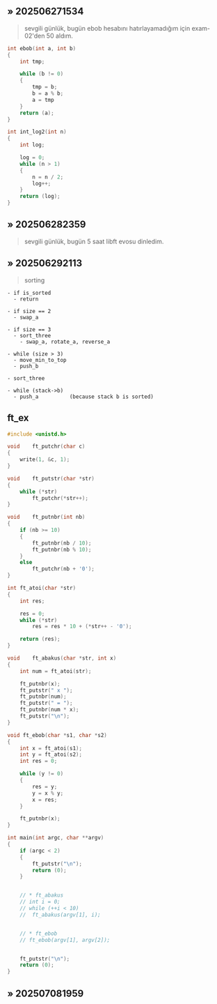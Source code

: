 ## » 202506271534
> sevgili günlük, bugün ebob hesabını hatırlayamadığım için exam-02'den 50 aldım.

```c
int ebob(int a, int b)
{
	int tmp;

	while (b != 0)
	{
		tmp = b;
		b = a % b;
		a = tmp
	}
	return (a);
}

int int_log2(int n)
{
	int log;

	log = 0;
	while (n > 1)
	{
		n = n / 2;
		log++;
	}
	return (log);
}
```

## » 202506282359
> sevgili günlük, bugün 5 saat libft evosu dinledim.

## » 202506292113
> sorting

```
- if is_sorted  
  - return  
  
- if size == 2  
  - swap_a  
  
- if size == 3  
  - sort_three  
    - swap_a, rotate_a, reverse_a  
  
- while (size > 3)  
  - move_min_to_top  
  - push_b  
  
- sort_three  
  
- while (stack->b)  
  - push_a          (because stack b is sorted)
```

## ft_ex

```c
#include <unistd.h>

void	ft_putchr(char c)
{
	write(1, &c, 1);
}

void	ft_putstr(char *str)
{
	while (*str)
		ft_putchr(*str++);
}

void	ft_putnbr(int nb)
{
	if (nb >= 10)
	{
		ft_putnbr(nb / 10);
		ft_putnbr(nb % 10);
	}
	else
		ft_putchr(nb + '0');
}

int	ft_atoi(char *str)
{
	int	res;

	res = 0;
	while (*str)
		res = res * 10 + (*str++ - '0');

	return (res);
}

void	ft_abakus(char *str, int x)
{
	int	num = ft_atoi(str);

	ft_putnbr(x);
	ft_putstr(" x ");
	ft_putnbr(num);
	ft_putstr(" = ");
	ft_putnbr(num * x);
	ft_putstr("\n");
}

void ft_ebob(char *s1, char *s2)
{
	int x = ft_atoi(s1);
	int y = ft_atoi(s2);
	int res = 0;

	while (y != 0)
	{
		res = y;
		y = x % y;
		x = res;
	}

	ft_putnbr(x);
}

int	main(int argc, char **argv)
{
	if (argc < 2)
	{
		ft_putstr("\n");
		return (0);
	}


	// * ft_abakus
	// int i = 0;
	// while (++i < 10)
	// 	ft_abakus(argv[1], i);


	// * ft_ebob
	// ft_ebob(argv[1], argv[2]);


	ft_putstr("\n");
	return (0);
}
```

## » 202507081959